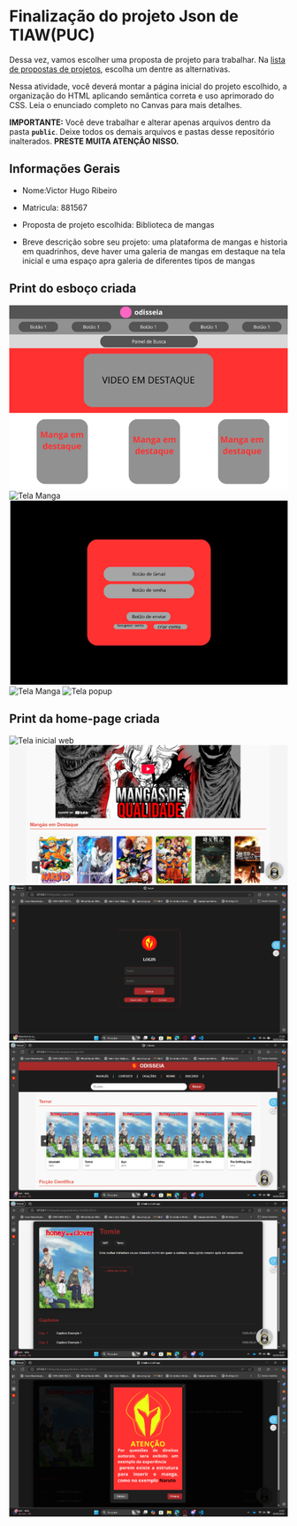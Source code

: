 # Finalização do projeto Json de TIAW(PUC)

Dessa vez, vamos escolher uma proposta de projeto para trabalhar. Na [lista de propostas de projetos](propostas-projetos.md), escolha um dentre as alternativas.

Nessa atividade, você deverá montar a página inicial do projeto escolhido, a organização do HTML aplicando semântica correta e uso aprimorado do CSS. Leia o enunciado completo no Canvas para mais detalhes.

**IMPORTANTE:** Você deve trabalhar e alterar apenas arquivos dentro da pasta **`public`**. Deixe todos os demais arquivos e pastas desse repositório inalterados. **PRESTE MUITA ATENÇÃO NISSO.**

## Informações Gerais

- Nome:Victor Hugo Ribeiro
- Matricula: 881567
- Proposta de projeto escolhida:  Biblioteca de mangas

- Breve descrição sobre seu projeto:
uma plataforma de mangas e historia em quadrinhos,  deve haver uma galeria de mangas em destaque na tela inicial e uma espaço apra galeria de diferentes tipos de mangas

## Print do esboço criada
![Tela inicial](public/img/Ideia/Inicial.png)
![Tela Manga ](public/img/Ideia/GaleriaManga.jpg)
![Tela Login](public/img/Ideia/Login.png)
![Tela Manga](public/img/Ideia/Manga.png)
![Tela popup](public/img/Ideia/Popup%20manga.png)





## Print da home-page criada

![Tela inicial web](public/img/Tela/Atualização/Tela%20inicial%201.png.png)
![Tela inicial web](public/img/Tela/Atualização/Tela%20Inicial%202.png)
![Tela login web](public/img/Tela/Atualização/Login.png)
![Tela galeria web](public/img/Tela/Atualização/galeria%20de%20manga.png)
![Tela manga web](public/img/Tela/Atualização/Tela%20Manga.png)
![Tela Atualização web](public/img/Tela/Atualização/Pop%20up.png)